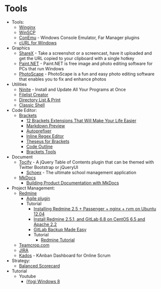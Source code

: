 # Tools
* Tools:
    - [Winginx](http://winginx.com/en/download)
    - [WinSCP](http://winscp.net/eng/download.php)
    - [ConEmu](http://goo.gl/JId7le) - Windows Console Emulator, Far Manager plugins
    - [cURL for Windows](http://www.confusedbycode.com/curl/)
* Graphics
    - [ShareX](http://getsharex.com/) - Take a screenshot or a screencast, have it uploaded and get the URL
copied to your clipboard with a single hotkey
    - [Paint.NET](http://www.getpaint.net/) - Paint.NET is free image and photo editing software for PCs that run Windows
    - [PhotoScape](http://goo.gl/bP2ReZ) - PhotoScape is a fun and easy photo editing software that enables you to fix and enhance photos
* Utilities
    - [Ninite](https://ninite.com/) - Install and Update All Your Programs at Once
    - [Filelist Creator](http://goo.gl/iAJ438)
    - [Directory List & Print](http://goo.gl/XUDkyI)
    - [Classic Shell](http://www.classicshell.net/)
* Code Editor:
    * [Brackets](http://brackets.io/)
        - [12 Brackets Extensions That Will Make Your Life Easier](http://goo.gl/ZP5Pae)
        - [Markdown Preview](http://goo.gl/vXmT8k)
        - [Autoprefixer](http://goo.gl/KlXEKp)
        - [Inline Regex Editor](http://goo.gl/Ohu11b)
        - [Theseus for Brackets](http://goo.gl/fOv5Qm)
        - [Code Outline](https://goo.gl/m4i8jW)
        - [Brackets Tools](https://goo.gl/N87D0v)
* Document
    - [Tocify](http://goo.gl/ygezK9) - A jQuery Table of Contents plugin that can be themed with Twitter Bootstrap or jQueryUI
        - [Schoex](http://goo.gl/8OC84D) - The ultimate school management application
    - [MkDocs](http://www.mkdocs.org/)
        - [Building Product Documentation with MkDocs](http://goo.gl/ALBA2o)
* Project Management:
    - [Redmine](http://www.redmine.org/)
        - [Agile plugin](http://goo.gl/aSVxvc)
        - Tutorial
            - [Installing Redmine 2.5 + Passenger + nginx + rvm on Ubuntu 12.04](http://goo.gl/Eho1pU)
            - [Install Redmine 2.5.1, and GitLab 6.8 on CentOS 6.5 and Apache 2.2](http://goo.gl/Kh6PKV)
            - [GitLab Backup Made Easy](http://goo.gl/rZdzpX)
            - Tutorial
                - [Redmine Tutorial](http://goo.gl/Lm29sx)
    - [Teamcrop.com](https://teamcrop.com/)
    - [JIRA](https://www.atlassian.com/software/jira)
    - [Kados](http://www.kados.info/en/) - KAnban Dashboard for Online Scrum
* Strategy:
    * [Balanced Scorecard](http://balancedscorecard.org/)
* Tutorial
    - Youtube
        -  [iYogi Windows 8](https://www.youtube.com/user/iYogiWindows8)

